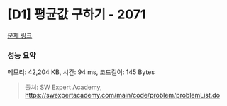 # [D1] 평균값 구하기 - 2071 

[문제 링크](https://swexpertacademy.com/main/code/problem/problemDetail.do?contestProbId=AV5QRnJqA5cDFAUq) 

### 성능 요약

메모리: 42,204 KB, 시간: 94 ms, 코드길이: 145 Bytes



> 출처: SW Expert Academy, https://swexpertacademy.com/main/code/problem/problemList.do